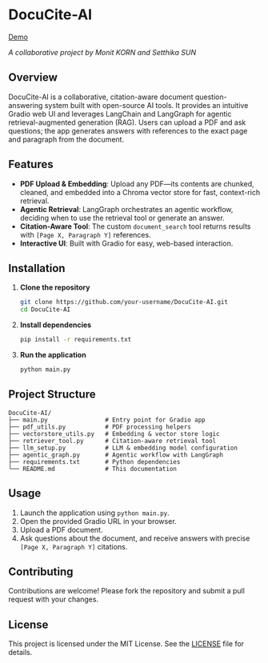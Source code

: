 # DocuCite-AI

[Demo](https://github.com/user-attachments/assets/24056190-9413-4bb3-9918-fcd739b690a5)

_A collaborative project by Monit KORN and Setthika SUN_

## Overview

DocuCite-AI is a collaborative, citation-aware document question-answering system built with open-source AI tools. It provides an intuitive Gradio web UI and leverages LangChain and LangGraph for agentic retrieval-augmented generation (RAG). Users can upload a PDF and ask questions; the app generates answers with references to the exact page and paragraph from the document.

## Features

- **PDF Upload & Embedding**: Upload any PDF—its contents are chunked, cleaned, and embedded into a Chroma vector store for fast, context-rich retrieval.
- **Agentic Retrieval**: LangGraph orchestrates an agentic workflow, deciding when to use the retrieval tool or generate an answer.
- **Citation-Aware Tool**: The custom `document_search` tool returns results with `[Page X, Paragraph Y]` references.
- **Interactive UI**: Built with Gradio for easy, web-based interaction.

## Installation

1. **Clone the repository**
   ```bash
   git clone https://github.com/your-username/DocuCite-AI.git
   cd DocuCite-AI
   ```

2. **Install dependencies**
   ```bash
   pip install -r requirements.txt
   ```

3. **Run the application**
   ```bash
   python main.py
   ```

## Project Structure

```
DocuCite-AI/
├── main.py                # Entry point for Gradio app
├── pdf_utils.py           # PDF processing helpers
├── vectorstore_utils.py   # Embedding & vector store logic
├── retriever_tool.py      # Citation-aware retrieval tool
├── llm_setup.py           # LLM & embedding model configuration
├── agentic_graph.py       # Agentic workflow with LangGraph
├── requirements.txt       # Python dependencies
└── README.md              # This documentation
```

## Usage

1. Launch the application using `python main.py`.
2. Open the provided Gradio URL in your browser.
3. Upload a PDF document.
4. Ask questions about the document, and receive answers with precise `[Page X, Paragraph Y]` citations.

## Contributing

Contributions are welcome! Please fork the repository and submit a pull request with your changes.

## License

This project is licensed under the MIT License. See the [LICENSE](LICENSE) file for details.